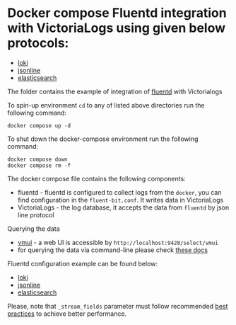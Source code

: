 # Docker compose Fluentd integration with VictoriaLogs using given below protocols:

* [loki](./loki)
* [jsonline](./jsonline)
* [elasticsearch](./elasticsearch)

The folder contains the example of integration of [fluentd](https://www.fluentd.org/) with Victorialogs

To spin-up environment `cd` to any of listed above directories run the following command:
```
docker compose up -d 
```

To shut down the docker-compose environment run the following command:
```
docker compose down
docker compose rm -f
```

The docker compose file contains the following components:

* fluentd - fluentd is configured to collect logs from the `docker`, you can find configuration in the `fluent-bit.conf`. It writes data in VictoriaLogs
* VictoriaLogs - the log database, it accepts the data from `fluentd` by json line protocol

Querying the data

* [vmui](https://docs.victoriametrics.com/victorialogs/querying/#vmui) - a web UI is accessible by `http://localhost:9428/select/vmui`
* for querying the data via command-line please check [these docs](https://docs.victoriametrics.com/victorialogs/querying/#command-line)

Fluentd configuration example can be found below:
* [loki](./loki/fluent.conf)
* [jsonline](./jsonline/fluent.conf)
* [elasticsearch](./elasticsearch/fluent.conf)

Please, note that `_stream_fields` parameter must follow recommended [best practices](https://docs.victoriametrics.com/victorialogs/keyconcepts/#stream-fields) to achieve better performance.
